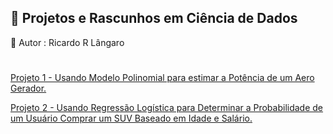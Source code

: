 &#127922; Projetos e Rascunhos em Ciência de Dados
-
&#127922; Autor : Ricardo R Lângaro
#

<a href="https://ricardolangaro.github.io/CienciaDeDados.github.io/projeto1.html"> Projeto 1 - Usando Modelo Polinomial para estimar a Potência de um Aero Gerador.</a>

<a href="https://ricardolangaro.github.io/CienciaDeDados.github.io/projeto2.html"> Projeto 2 - Usando Regressão Logística para Determinar a Probabilidade de um Usuário Comprar um SUV Baseado em Idade e Salário.</a>

